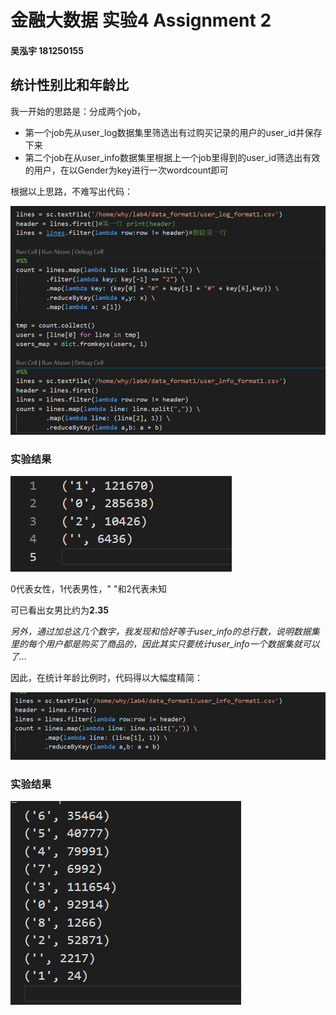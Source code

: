 # 金融大数据 实验4 Assignment 2

####  吴泓宇 181250155

## 统计性别比和年龄比

我一开始的思路是：分成两个job，
- 第一个job先从user_log数据集里筛选出有过购买记录的用户的user_id并保存下来
- 第二个job在从user_info数据集里根据上一个job里得到的user_id筛选出有效的用户，在以Gender为key进行一次wordcount即可

根据以上思路，不难写出代码：

![](figures/1.png)

### 实验结果

![](figures/2.png)

0代表女性，1代表男性，" "和2代表未知

可已看出女男比约为**2.35**

*另外，通过加总这几个数字，我发现和恰好等于user_info的总行数，说明数据集里的每个用户都是购买了商品的，因此其实只要统计user_info一个数据集就可以了...*

因此，在统计年龄比例时，代码得以大幅度精简：

![](figures/3.png)

### 实验结果

![](figures/4.png)